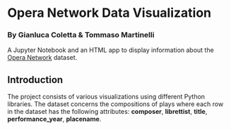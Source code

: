 # Opera Network Data Visualization

### By Gianluca Coletta & Tommaso Martinelli


A Jupyter Notebook and an HTML app to display information about the [Opera Network](http://mozart.diei.unipg.it/gdcontest/contest2022/topics.html) dataset.


## Introduction

The project consists of various visualizations using different Python libraries. The dataset concerns the compositions of plays where each row in the dataset has the following attributes: **composer**, **librettist**, **title**, **performance_year**, **placename**.
